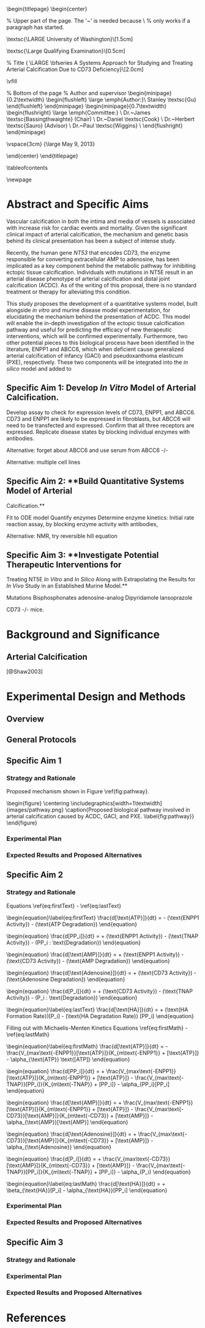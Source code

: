 \begin{titlepage}
\begin{center}

% Upper part of the page. The '~' is needed because \\
% only works if a paragraph has started.

\textsc{\LARGE University of Washington}\\[1.5cm]

\textsc{\Large Qualifying Examination}\\[0.5cm]

% Title
{ \LARGE \bfseries A Systems Approach for Studying and Treating Arterial Calcification Due to CD73 Deficiency}\\[2.0cm]

\vfill

% Bottom of the page
% Author and supervisor
\begin{minipage}{0.2\textwidth}
\begin{flushleft} \large
\emph{Author:}\\
Stanley \textsc{Gu}
\end{flushleft}
\end{minipage}
\begin{minipage}{0.7\textwidth}
\begin{flushright} \large
\emph{Committee:} \\
Dr.~James \textsc{Bassingthwaighte} (Chair) \\
Dr.~Daniel \textsc{Cook} \\
Dr.~Herbert \textsc{Sauro} (Advisor) \\
Dr.~Paul \textsc{Wiggins} \\
\end{flushright}
\end{minipage}

\vspace{3cm}
{\large May 9, 2013}

\end{center}
\end{titlepage}

\tableofcontents

\newpage

# Abstract and Specific Aims

Vascular calcification in both the intima and media of vessels is associated
with increase risk for cardiac events and mortality. Given the significant
clinical impact of arterial calcification, the mechanism and genetic basis
behind its clinical presentation has been a subject of intense study.

Recently, the human gene *NT53* that encodes CD73, the enzyme responsible for
converting extracellular AMP to adenosine, has been implicated as a key
component behind the metabolic pathway for inhibiting ectopic tissue
calcification. Individuals with mutations in NT5E result in an arterial disease
phenotype of arterial calcification and distal joint calcification (ACDC). As
of the writing of this proposal, there is no standard treatment or therapy for
alleviating this condition.

This study proposes the development of a quantitative systems model, built
alongside *in vitro* and murine disease model experimentation, for elucidating
the mechanism behind the presentation of ACDC. This model will enable the
in-depth investigation of the ectopic tissue calcification pathway and useful
for predicting the efficacy of new therapeutic interventions, which will be
confirmed experimentally. Furthermore, two other potential pieces to this
biological process have been identified in the literature, ENPP1 and ABCC6,
which when deficient cause generalized arterial calcification of infancy (GACI)
and pseudoxanthoma elasticum (PXE), respectively. These two components will be
integrated into the *in silico* model and added to 

## Specific Aim 1: **Develop *In Vitro* Model of Arterial Calcification.**

Develop assay to check for expression levels of CD73, ENPP1, and ABCC6.
CD73 and ENPP1 are likely to be expressed in fibroblasts, but ABCC6 will need to be transfected and expressed.
Confirm that all three receptors are expressed.
Replicate disease states by blocking individual enzymes with antibodies.

Alternative: forget about ABCC6 and use serum from ABCC6 -/-

Alternative: multiple cell lines

## Specific Aim 2:  **Build Quantitative Systems Model of Arterial
Calcification.**

Fit to ODE model
Quantify enzymes
Determine enzyme kinetics: Initial rate reaction assay, by blocking enzyme activity with antibodies,



Alternative: NMR, try reversible hill equation

## Specific Aim 3: **Investigate Potential Therapeutic Interventions for
Treating NT5E *In Vitro* and *In Silico* Along with Extrapolating the Results
for *In Vivo* Study in an Established Murine Model.**

Mutations
Bisphosphonates
adenosine-analog
Dipyridamole
lansoprazole

CD73 -/- mice.

# Background and Significance

## Arterial Calcification
[@Shaw2003]

# Experimental Design and Methods
## Overview

## General Protocols

## Specific Aim 1
### Strategy and Rationale

Proposed mechanism shown in Figure \ref{fig:pathway}.

\begin{figure}
\centering
	\includegraphics[width=1\textwidth]{images/pathway.png}
	\caption{Proposed biological pathway involved in arterial calcification caused by ACDC, GACI, and PXE. \label{fig:pathway}}
\end{figure}

### Experimental Plan
### Expected Results and Proposed Alternatives

## Specific Aim 2
### Strategy and Rationale

Equations \ref{eq:firstText} - \ref{eq:lastText}

\begin{equation}\label{eq:firstText}
\frac{d[\text{ATP}]}{dt} = - (\text{ENPP1 Activity}) - (\text{ATP Degradation})
\end{equation}

\begin{equation}
\frac{d[PP_i]}{dt} = + (\text{ENPP1 Activity}) - (\text{TNAP Activity}) - (PP_i \: \text{Degradation})
\end{equation}

\begin{equation}
\frac{d[\text{AMP}]}{dt} = + (\text{ENPP1 Activity}) - (\text{CD73 Activity}) - (\text{AMP Degradation})
\end{equation}

\begin{equation}
\frac{d[\text{Adenosine}]}{dt} = + (\text{CD73 Activity}) - (\text{Adenosine Degradation})
\end{equation}

\begin{equation}
\frac{d[P_i]}{dt} = + (\text{CD73 Activity}) - (\text{TNAP Activity}) - (P_i \: \text{Degradation})
\end{equation}

\begin{equation}\label{eq:lastText}
\frac{d[\text{HA}]}{dt} = + (\text{HA Formation Rate})[P_i] - (\text{HA Degradation Rate}) [PP_i]
\end{equation}

Filling out with Michaelis-Menten Kinetics
Equations \ref{eq:firstMath} - \ref{eq:lastMath}

\begin{equation}\label{eq:firstMath}
\frac{d[\text{ATP}]}{dt} = - \frac{V_{max\text{-ENPP1}}[\text{ATP}]}{K_{m\text{-ENPP1}} + [\text{ATP}]} - \alpha_{\text{ATP}} \text{[ATP]}
\end{equation}

\begin{equation}
\frac{d[PP_i]}{dt} = + \frac{V_{max\text{-ENPP1}}[\text{ATP}]}{K_{m\text{-ENPP1}} + [\text{ATP}]} - \frac{V_{max\text{-TNAP}}[PP_i]}{K_{m\text{-TNAP}} + [PP_i]} - \alpha_{PP_i}[PP_i]
\end{equation}

\begin{equation}
\frac{d[\text{AMP}]}{dt} = + \frac{V_{max\text{-ENPP1}}[\text{ATP}]}{K_{m\text{-ENPP1}} + [\text{ATP}]} - \frac{V_{max\text{-CD73}}[\text{AMP}]}{K_{m\text{-CD73}} + [\text{AMP}]} - \alpha_{\text{AMP}}[\text{AMP}]
\end{equation}

\begin{equation}
\frac{d[\text{Adenosine}]}{dt} = + \frac{V_{max\text{-CD73}}[\text{AMP}]}{K_{m\text{-CD73}} + [\text{AMP}]} - \alpha_{\text{Adenosine}}
\end{equation}

\begin{equation}
\frac{d[P_i]}{dt} = + \frac{V_{max\text{-CD73}}[\text{AMP}]}{K_{m\text{-CD73}} + [\text{AMP}]} - \frac{V_{max\text{-TNAP}}[PP_i]}{K_{m\text{-TNAP}} + [PP_i]} - \alpha_{P_i}
\end{equation}

\begin{equation}\label{eq:lastMath}
\frac{d[\text{HA}]}{dt} = + \beta_{\text{HA}}[P_i] - \alpha_{\text{HA}}[PP_i]
\end{equation}


### Experimental Plan
### Expected Results and Proposed Alternatives

## Specific Aim 3
### Strategy and Rationale
### Experimental Plan
### Expected Results and Proposed Alternatives

# References


